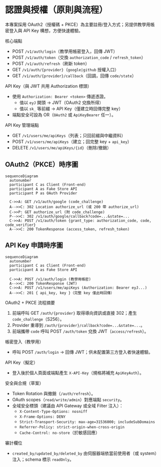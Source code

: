 # 認證與授權（原則與流程）

本專案採用 OAuth2（授權碼 + PKCE）為主要註冊/登入方式；另提供教學用帳密登入與 API Key 構想，方便快速體驗。

核心端點
- POST `/v1/auth/login`（教學用帳密登入，回傳 JWT）
- POST `/v1/auth/token`（交換 `authorization_code` / `refresh_token`）
- POST `/v1/auth/refresh`（刷新 token）
- GET  `/v1/auth/{provider}`（`google|github` 授權入口）
- GET  `/v1/auth/{provider}/callback`（回調，回傳 `code/state`）

API Key（與 JWT 共用 Authorization 標頭）
- 使用 `Authorization: Bearer <token>` 傳遞憑證。
  - 值以 `eyJ` 開頭 → JWT（OAuth2 兌換所得）
  - 值以 `sk_` 等前綴 → API Key（僅建立時回傳完整 key）
- 端點安全可設為 OR（`OAuth2` 或 `ApiKeyBearer` 任一）。

API Key 管理端點
- GET  `/v1/users/me/apiKeys`（列表；只回前綴與中繼資料）
- POST `/v1/users/me/apiKeys`（建立；回完整 key + `api_key`）
- DELETE `/v1/users/me/apiKeys/{id}`（刪除/撤銷）

## OAuth2（PKCE）時序圖

```mermaid
sequenceDiagram
  autonumber
  participant C as Client (Front-end)
  participant A as Fake Store API
  participant P as OAuth Provider

  C->>A: GET /v1/auth/google (code_challenge)
  A-->>C: 302 Location authorize_url (或 200 帶 authorize_url)
  C->>P: GET authorize_url (附 code_challenge)
  P-->>C: 302 /v1/auth/google/callback?code=...&state=...
  C->>A: POST /v1/auth/token {grant_type: authorization_code, code, code_verifier}
  A-->>C: 200 TokenResponse (access_token, refresh_token)
```

## API Key 申請時序圖

```mermaid
sequenceDiagram
  autonumber
  participant C as Client (Front-end)
  participant A as Fake Store API

  C->>A: POST /v1/auth/login (教學用帳密)
  A-->>C: 200 TokenResponse (JWT)
  C->>A: POST /v1/users/me/apiKeys (Authorization: Bearer eyJ...)
  A-->>C: 201 { api_key, key }（完整 key 僅此時回傳）
```

OAuth2 + PKCE 流程摘要
1. 前端呼叫 GET `/auth/{provider}` 取得導向資訊或直接 302；產生 `code_challenge`（S256）。
2. Provider 重導到 `/auth/{provider}/callback?code=...&state=...`。
3. 前端攜帶 `code` 呼叫 POST `/auth/token` 兌換 JWT（`access/refresh`）。

帳密登入（教學用）
- 呼叫 POST `/auth/login` → 回傳 JWT；供未配置第三方登入者快速體驗。

API Key（擬定）
- 登入後於個人頁面或端點產生 `X-API-Key`（規格將補充 `ApiKeyAuth`）。

安全與合規（草案）
- Token Rotation 與撤銷（`/auth/refresh`）。
- OAuth scopes（`read/write/admin`）對應端點 `security`。
- 全域安全標頭（建議由 API Gateway 或全域 Filter 注入）：
  - `X-Content-Type-Options: nosniff`
  - `X-Frame-Options: DENY`
  - `Strict-Transport-Security: max-age=31536000; includeSubDomains`
  - `Referrer-Policy: strict-origin-when-cross-origin`
  - `Cache-Control: no-store`（於敏感回應）

審計欄位
- `created_by/updated_by/deleted_by` 由伺服器端依當前使用者（或 system）注入；schema 標示 `readOnly`。
